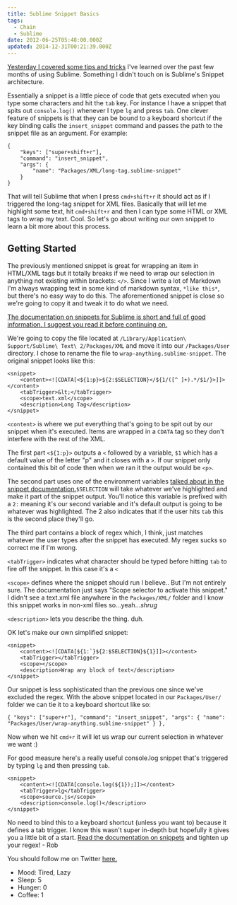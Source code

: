 ```yaml
---
title: Sublime Snippet Basics
tags:
  - Chain
  - Sublime
date: 2012-06-25T05:48:00.000Z
updated: 2014-12-31T00:21:39.000Z
---
```


[Yesterday I covered some tips and tricks](http://robdodson.me/blog/2012/06/23/sublime-text-2-tips-and-shortcuts/) I've learned over the past few months of using Sublime. Something I didn't touch on is Sublime's Snippet architecture.

Essentially a snippet is a little piece of code that gets executed when you type some characters and hit the `tab` key. For instance I have a snippet that spits out `console.log()` whenever I type `lg` and press `tab`. One clever feature of snippets is that they can be bound to a keyboard shortcut if the key binding calls the `insert_snippet` command and passes the path to the snippet file as an argument. For example:

    { 
        "keys": ["super+shift+r"], 
        "command": "insert_snippet", 
        "args": { 
            "name": "Packages/XML/long-tag.sublime-snippet" 
        } 
    }
    

That will tell Sublime that when I press `cmd+shift+r` it should act as if I triggered the long-tag snippet for XML files. Basically that will let me highlight some text, hit `cmd+shift+r` and then I can type some HTML or XML tags to wrap my text. Cool. So let's go about writing our own snippet to learn a bit more about this process.

## Getting Started

The previously mentioned snippet is great for wrapping an item in HTML/XML tags but it totally breaks if we need to wrap our selection in anything not existing within brackets: `</>`. Since I write a lot of Markdown I'm always wrapping text in some kind of markdown syntax, `*like this*`, but there's no easy way to do this. The aforementioned snippet is close so we're going to copy it and tweak it to do what we need.

[The documentation on snippets for Sublime is short and full of good information. I suggest you read it before continuing on.](http://docs.sublimetext.info/en/latest/reference/snippets.html)

We're going to copy the file located at `/Library/Application\ Support/Sublime\ Text\ 2/Packages/XML` and move it into our `/Packages/User` directory. I chose to rename the file to `wrap-anything.sublime-snippet`. The original snippet looks like this:

    <snippet>
        <content><![CDATA[<${1:p}>${2:$SELECTION}</${1/([^ ]+).*/$1/}>]]></content>
        <tabTrigger>&lt;</tabTrigger>
        <scope>text.xml</scope>
        <description>Long Tag</description>
    </snippet>
    

`<content>` is where we put everything that's going to be spit out by our snippet when it's executed. Items are wrapped in a `CDATA` tag so they don't interfere with the rest of the XML.

The first part `<${1:p}>` outputs a `<` followed by a variable, `$1` which has a default value of the letter "p" and it closes with a `>`. If our snippet only contained this bit of code then when we ran it the output would be `<p>`.

The second part uses one of the environment variables [talked about in the snippet documentation.](http://docs.sublimetext.info/en/latest/reference/snippets.html)`$SELECTION` will take whatever we've highlighted and make it part of the snippet output. You'll notice this variable is prefixed with a `2:` meaning it's our second variable and it's default output is going to be whatever was highlighted. The 2 also indicates that if the user hits `tab` this is the second place they'll go.

The third part contains a block of regex which, I think, just matches whatever the user types after the snippet has executed. My regex sucks so correct me if I'm wrong.

`<tabTrigger>` indicates what character should be typed before hitting `tab` to fire off the snippet. In this case it's a `<`

`<scope>` defines where the snippet should run I believe.. But I'm not entirely sure. The documentation just says "Scope selector to activate this snippet." I didn't see a text.xml file anywhere in the `Packages/XML/` folder and I know this snippet works in non-xml files so...yeah...*shrug*

`<description>` lets you describe the thing. duh.

OK let's make our own simplified snippet:

    <snippet>
        <content><![CDATA[${1:`}${2:$SELECTION}${1}]]></content>
        <tabTrigger></tabTrigger>
        <scope></scope>
        <description>Wrap any block of text</description>
    </snippet>
    

Our snippet is less sophisticated than the previous one since we've excluded the regex. With the above snippet located in our `Packages/User/` folder we can tie it to a keyboard shortcut like so:

    { "keys": ["super+r"], "command": "insert_snippet", "args": { "name": "Packages/User/wrap-anything.sublime-snippet" } },
    

Now when we hit `cmd+r` it will let us wrap our current selection in whatever we want :)

For good measure here's a really useful console.log snippet that's triggered by typing `lg` and then pressing `tab`.

    <snippet>
        <content><![CDATA[console.log(${1});]]></content>
        <tabTrigger>lg</tabTrigger>
        <scope>source.js</scope>
        <description>console.log()</description>
    </snippet>
    

No need to bind this to a keyboard shortcut (unless you want to) because it defines a tab trigger. I know this wasn't super in-depth but hopefully it gives you a little bit of a start. [Read the documentation on snippets](http://docs.sublimetext.info/en/latest/reference/snippets.html) and tighten up your regex! - Rob

You should follow me on Twitter [here.](http://twitter.com/rob_dodson)

- Mood: Tired, Lazy
- Sleep: 5
- Hunger: 0
- Coffee: 1
